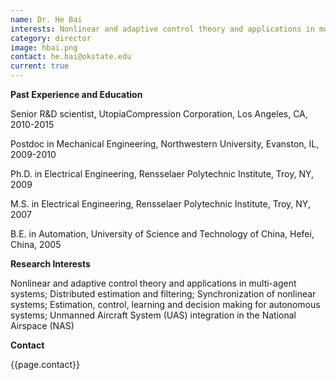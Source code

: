```yaml
---
name: Dr. He Bai
interests: Nonlinear and adaptive control theory and applications in multi-agent systems; Distributed estimation and filtering; Synchronization of nonlinear systems; Estimation, control, learning and decision making for autonomous systems; Unmanned Aircraft System (UAS) integration in the National Airspace (NAS)
category: director
image: hbai.png
contact: he.bai@okstate.edu
current: true
---
```


**Past Experience and Education**

Senior R&D scientist, UtopiaCompression Corporation, Los Angeles, CA, 2010-2015

Postdoc in Mechanical Engineering, Northwestern University, Evanston, IL, 2009-2010

Ph.D. in Electrical Engineering, Rensselaer Polytechnic Institute, Troy, NY, 2009

M.S.  in Electrical Engineering, Rensselaer Polytechnic Institute, Troy, NY, 2007

B.E. in Automation, University of Science and Technology of China, Hefei, China, 2005

**Research Interests**

Nonlinear and adaptive control theory and applications in multi-agent systems; Distributed estimation and filtering; Synchronization of nonlinear systems; Estimation, control, learning and decision making for autonomous systems; Unmanned Aircraft System (UAS) integration in the National Airspace (NAS)

**Contact**

{{page.contact}}